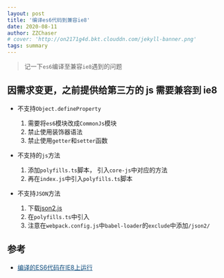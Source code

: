 ```yaml
---
layout: post
title: '编译es6代码到兼容ie8'
date: 2020-08-11
author: ZZChaser
# cover: 'http://on2171g4d.bkt.clouddn.com/jekyll-banner.png'
tags: summary
---
```


> 记一下`es6`编译至兼容`ie8`遇到的问题

## 因需求变更，之前提供给第三方的 js 需要兼容到 ie8

- 不支持`Object.defineProperty`

  1. 需要将`es6`模块改成`CommonJs`模块
  2. 禁止使用装饰器语法
  3. 禁止使用`getter`和`setter`函数

- 不支持的`js`方法
  
  1. 添加`polyfills.ts`脚本， 引入`core-js`中对应的方法
  2. 再在`index.js`中引入`polyfills.ts`脚本

- 不支持`JSON`方法
  1. 下载<a href='https://github.com/douglascrockford/JSON-js/blob/master/json2.js?' target='_blank'>json2.js</a>  
  2. 在`polyfills.ts`中引入
  3. 注意在`webpack.config.js`中`babel-loader`的`exclude`中添加`/json2/`

## 参考

- <a style='color:#0A497B' href='https://www.zhihu.com/question/37939963' target='_blank'>编译的ES6代码在IE8上运行</a>
